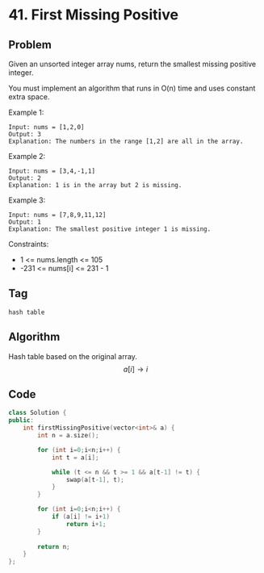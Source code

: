 # 41. First Missing Positive
## Problem
Given an unsorted integer array nums, return the smallest missing positive integer.

You must implement an algorithm that runs in O(n) time and uses constant extra space.

Example 1:
```
Input: nums = [1,2,0]
Output: 3
Explanation: The numbers in the range [1,2] are all in the array.
```

Example 2:
```
Input: nums = [3,4,-1,1]
Output: 2
Explanation: 1 is in the array but 2 is missing.
```

Example 3:
```
Input: nums = [7,8,9,11,12]
Output: 1
Explanation: The smallest positive integer 1 is missing.
```

Constraints:
- 1 <= nums.length <= 105
- -231 <= nums[i] <= 231 - 1

## Tag
```hash table```

## Algorithm  
Hash table based on the original array.
$$a[i] \to i$$

## Code
```cpp
class Solution {
public:
    int firstMissingPositive(vector<int>& a) {
        int n = a.size();

        for (int i=0;i<n;i++) {
            int t = a[i];

            while (t <= n && t >= 1 && a[t-1] != t) {
                swap(a[t-1], t);
            }
        }

        for (int i=0;i<n;i++) {
            if (a[i] != i+1)
                return i+1;
        }
        
        return n;
    }
};
```